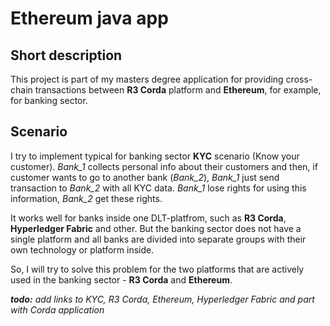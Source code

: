 # Ethereum java app

## Short description
This project is part of my masters degree application for providing 
cross-chain transactions between **R3 Corda** platform and **Ethereum**, for example, for banking sector.


## Scenario
I try to implement typical for banking sector **KYC** scenario (Know your customer). 
*Bank_1* collects personal info about their customers and then, 
if customer wants to go to another bank (*Bank_2*), 
*Bank_1* just send transaction to *Bank_2* with all KYC data. *Bank_1* lose rights for using this information, *Bank_2* get these rights. 


It works well for banks inside one DLT-platfrom, such as **R3 Corda**, **Hyperledger Fabric** and other.
But the banking sector does not have a single platform and 
all banks are divided into separate groups with their own technology or platform inside.

So, I will try to solve this problem for the two platforms that are actively used in the banking sector - **R3 Corda** and **Ethereum**.

_**todo:** add links to KYC, R3 Corda, Ethereum, Hyperledger Fabric and part with Corda application_